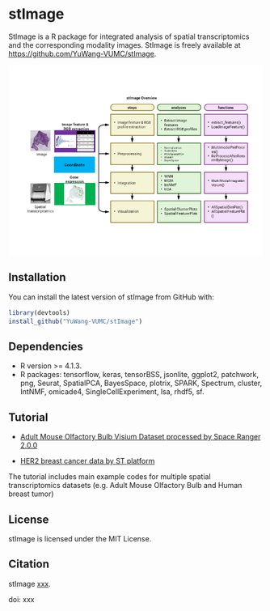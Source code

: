 # **stImage** 

StImage is a R package for integrated analysis of spatial transcriptomics and the corresponding modality images. StImage is freely available at https://github.com/YuWang-VUMC/stImage.



<img align="top" src="https://github.com/YuWang-VUMC/stImage/blob/master/man/figures/stImage_workflow.png" alt="drawing" width="600"/>
  
  
## Installation

You can install the latest version of stImage from GitHub with:

```r
library(devtools)
install_github("YuWang-VUMC/stImage")
```

## Dependencies

-   R version \>= 4.1.3.
-   R packages: tensorflow, keras, tensorBSS, jsonlite, ggplot2, patchwork, png,
    Seurat, SpatialPCA, BayesSpace, plotrix, SPARK, Spectrum, cluster, IntNMF, 
    omicade4, SingleCellExperiment, lsa, rhdf5, sf.


## Tutorial

-   [Adult Mouse Olfactory Bulb Visium Dataset processed by Space Ranger 2.0.0](https://htmlpreview.github.io/?https://github.com/YuWang-VUMC/stImage/blob/master/vignettes/MOB_workflow.html)

-   [HER2 breast cancer data by ST platform](https://htmlpreview.github.io/?https://github.com/YuWang-VUMC/stImage/blob/master/vignettes/HER2_workflow.html)

The tutorial includes main example codes for multiple spatial transcriptomics datasets (e.g. Adult Mouse Olfactory Bulb and Human breast tumor)


## License

stImage is licensed under the MIT License.

## Citation

stImage [xxx](xxx).

doi: xxx

